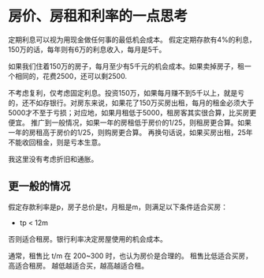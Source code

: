 # 房价、房租和利率的一点思考

定期利息可以视为用现金做任何事的最低机会成本。
假定定期存款有4%的利息，150万的话，每年则有6万的利息收入，每月是5千。

如果我们住着150万的房子，每月至少有5千元的机会成本。如果卖掉房子，租一个相同的，花费2500，还可以剩2500.

不考虑复利，仅考虑固定利息。投资150万，如果每月赚不到5千以上，就是亏的，还不如存银行。对房东来说，如果花了150万买房出租，每月的租金必须大于5000才不至于亏损；对应地，如果月租低于5000，租房客其实很合算，比买房更便宜。
推广到一般情况，如果一年的房租低于房价的1/25，则租房更合算。如果一年的房租高于房价的1/25，则购房更合算。
再换句话说，如果买房出租，25年不能收回租金，则是亏本生意。

我这里没有考虑折旧和通胀。

## 更一般的情况

假定存款利率是p，房子总价是t，月租是m，则满足以下条件适合买房：

* tp < 12m

否则适合租房。银行利率决定房屋使用的机会成本。

通常，租售比 t/m 在 200~300 时，也认为房价是合理的。
租售比低适合买房，高适合租房。
越低越适合买，越高越适合租。
